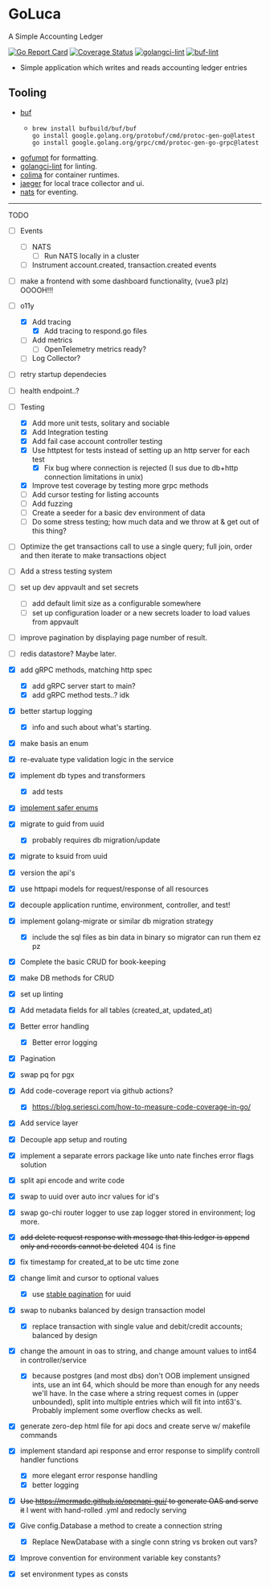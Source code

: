 # GoLuca

A Simple Accounting Ledger


[![Go Report Card](https://goreportcard.com/badge/github.com/hampgoodwin/GoLuca)](https://goreportcard.com/report/github.com/hampgoodwin/GoLuca) [![Coverage Status](https://coveralls.io/repos/github/hampgoodwin/GoLuca/badge.svg)](https://coveralls.io/github/hampgoodwin/GoLuca) [![golangci-lint](https://github.com/hampgoodwin/GoLuca/actions/workflows/golangci-lint.yml/badge.svg)](https://github.com/hampgoodwin/GoLuca/actions/workflows/golangci-lint.yml)
[![buf-lint](https://github.com/hampgoodwin/GoLuca/actions/workflows/buf-lint.yml/badge.svg)](https://github.com/hampgoodwin/GoLuca/actions/workflows/buf-lint.yml)

- Simple application which writes and reads accounting ledger entries

## Tooling

- [buf](https://buf.build/)
    - ```
      brew install bufbuild/buf/buf 
      go install google.golang.org/protobuf/cmd/protoc-gen-go@latest
      go install google.golang.org/grpc/cmd/protoc-gen-go-grpc@latest
      ```
- [gofumpt](https://github.com/mvdan/gofumpt) for formatting.
- [golangci-lint](https://github.com/golangci/golangci-lint) for linting.
- [colima](https://github.com/abiosoft/colima) for container runtimes.
- [jaeger](https://www.jaegertracing.io/) for local trace collector and ui.
- [nats](https://nats.io/) for eventing.

---

TODO
- [ ] Events
    - [ ] NATS
        - [ ] Run NATS locally in a cluster
    - [ ] Instrument account.created, transaction.created events
- [ ] make a frontend with some dashboard functionality, (vue3 plz) OOOOH!!!
- [ ] o11y
    - [X] Add tracing
      - [x] Add tracing to respond.go files
    - [ ] Add metrics
        - [ ] OpenTelemetry metrics ready?
    - [ ] Log Collector?
- [ ] retry startup dependecies
- [ ] health endpoint..?
- [ ] Testing
    - [x] Add more unit tests, solitary and sociable
    - [x] Add Integration testing
    - [x] Add fail case account controller testing
    - [x] Use httptest for tests instead of setting up an http server for each test
        - [x] Fix bug where connection is rejected (I sus due to db+http connection limitations in unix)
    - [x] Improve test coverage by testing more grpc methods
    - [ ] Add cursor testing for listing accounts
    - [ ] Add fuzzing
    - [ ] Create a seeder for a basic dev environment of data
    - [ ] Do some stress testing; how much data and we throw at & get out of this thing?
- [ ] Optimize the get transactions call to use a single query; full join, order and then iterate to make transactions object
- [ ] Add a stress testing system
- [ ] set up dev appvault and set secrets
    - [ ] add default limit size as a configurable somewhere
    - [ ] set up configuration loader or a new secrets loader to load values from appvault
- [ ] improve pagination by displaying page number of result.
- [ ] redis datastore? Maybe later.
- [x] add gRPC methods, matching http spec
    - [x] add gRPC server start to main?
    - [x] add gRPC method tests..? idk
- [x] better startup logging
    - [x] info and such about what's starting.
- [x] make basis an enum
- [x] re-evaluate type validation logic in the service
- [x] implement db types and transformers
    - [x] add tests
- [x] [implement safer enums](https://threedots.tech/post/safer-enums-in-go/)
- [x] migrate to guid from uuid
    - [x] probably requires db migration/update
- [x] migrate to ksuid from uuid
- [x] version the api's
- [x] use httpapi models for request/response of all resources
- [x] decouple application runtime, environment, controller, and test!
- [x] implement golang-migrate or similar db migration strategy
    - [x] include the sql files as bin data in binary so migrator can run them ez pz
- [x] Complete the basic CRUD for book-keeping
- [x] make DB methods for CRUD
- [x] set up linting
- [x] Add metadata fields for all tables (created_at, updated_at)
- [x] Better error handling
    - [x] Better error logging
- [x] Pagination
- [x] swap pq for pgx
- [x] Add code-coverage report via github actions?
    - [x] https://blog.seriesci.com/how-to-measure-code-coverage-in-go/
- [x] Add service layer 
- [x] Decouple app setup and routing
- [x] implement a separate errors package like unto nate finches error flags solution
- [x] split api encode and write code
- [x] swap to uuid over auto incr values for id's
- [x] swap go-chi router logger to use zap logger stored in environment; log more.
- [x] ~~add delete request response with message that this ledger is append only and records cannot be deleted~~ 404 is fine
- [x] fix timestamp for created_at to be utc time zone
- [x] change limit and cursor to optional values
    - [x] use [stable pagination](http://morningcoffee.io/stable-pagination.html) for uuid
- [x] swap to nubanks balanced by design transaction model
    - [x] replace transaction with single value and debit/credit accounts; balanced by design
- [x] change the amount in oas to string, and change amount values to int64 in controller/service
    - [x] because postgres (and most dbs) don't OOB implement unsigned ints, use an int 64, which should be more than enough for any needs we'll have. In the case where a string request comes in (upper unbounded), split into multiple entries which will fit into int63's. Probably implement some overflow checks as well.
- [x] generate zero-dep html file for api docs and create serve w/ makefile commands
- [x] implement standard api response and error response to simplify controll handler functions
    - [x] more elegant error response handling
    - [x] better logging
- [x] ~~Use https://mermade.github.io/openapi-gui/ to generate OAS and serve it~~ I went with hand-rolled .yml and redocly serving
- [x] Give config.Database a method to create a connection string
    - [x] Replace NewDatabase with a single conn string vs broken out vars?
- [x] Improve convention for environment variable key constants?
- [x] set environment types as consts

